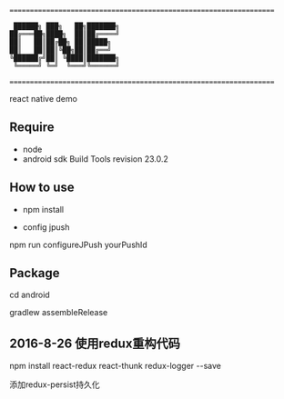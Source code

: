 


~~~
=================================================================

 ██████╗ ███╗   ██╗███████╗
██╔═══██╗████╗  ██║██╔════╝
██║   ██║██╔██╗ ██║█████╗  
██║   ██║██║╚██╗██║██╔══╝  
╚██████╔╝██║ ╚████║███████╗
 ╚═════╝ ╚═╝  ╚═══╝╚══════╝

=================================================================
~~~

react native demo

## Require
- node
- android sdk Build Tools revision 23.0.2

## How to use

- npm install

- config jpush

npm run configureJPush yourPushId

## Package

cd android

gradlew assembleRelease


## 2016-8-26 使用redux重构代码

npm install react-redux react-thunk redux-logger --save

添加redux-persist持久化




